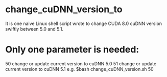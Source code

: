 # change_cuDNN_version_to
It is one naive Linux shell script wrote to change CUDA 8.0 cuDNN version swiftly between 5.0 and 5.1. 
# Only one parameter is needed:
50 change or update current version to cuDNN 5.0
51 change or update current version to cuDNN 5.1 
e.g. $bash change_cuDNN_version.sh 50
